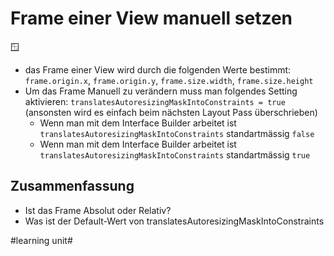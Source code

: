 # Frame einer View manuell setzen
🪟
- das Frame einer View wird durch die folgenden Werte bestimmt: `frame.origin.x`, `frame.origin.y`, `frame.size.width`, `frame.size.height`
- Um das Frame Manuell zu verändern muss man folgendes Setting aktivieren: `translatesAutoresizingMaskIntoConstraints = true` (ansonsten wird es einfach beim nächsten Layout Pass überschrieben)
	- Wenn man mit dem Interface Builder arbeitet ist `translatesAutoresizingMaskIntoConstraints` standartmässig `false`
	- Wenn man mit dem Interface Builder arbeitet ist `translatesAutoresizingMaskIntoConstraints` standartmässig `true`

## Zusammenfassung
- Ist das Frame Absolut oder Relativ?
- Was ist der Default-Wert von  translatesAutoresizingMaskIntoConstraints

#learning unit#